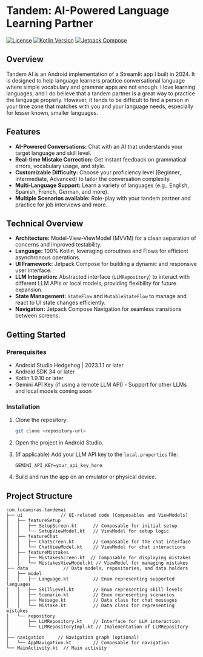 # Tandem: AI-Powered Language Learning Partner

[![License](https://img.shields.io/badge/License-Apache%202.0-blue.svg)](https://opensource.org/licenses/Apache-2.0)
[![Kotlin Version](https://img.shields.io/badge/Kotlin-v1.9.10-purple.svg)](https://kotlinlang.org)
[![Jetpack Compose](https://img.shields.io/badge/Jetpack%20Compose-1.5.1-green.svg)](https://developer.android.com/jetpack/compose)

## Overview

Tandem AI is an Android implementation of a Streamlit app I built in 2024. It is designed to help language learners practice conversational language where simple vocabulary and grammar apps are not enough.
I love learning languages, and I do believe that a tandem partner is a great way to practice the language properly. However, it tends to be difficult to find a person in your time zone that matches with you and your language needs, especially for lesser known, smaller languages.

## Features

*   **AI-Powered Conversations:** Chat with an AI that understands your target language and skill level.
*   **Real-time Mistake Correction:**  Get instant feedback on grammatical errors, vocabulary usage, and style.
*   **Customizable Difficulty:** Choose your proficiency level (Beginner, Intermediate, Advanced) to tailor the conversation complexity.
*   **Multi-Language Support:** Learn a variety of languages (e.g., English, Spanish, French, German, and more).
*   **Multiple Scenarios available:** Role-play with your tandem partner and practice for job interviews and more.

## Technical Overview

*   **Architecture:** Model-View-ViewModel (MVVM) for a clean separation of concerns and improved testability.
*   **Language:** 100% Kotlin, leveraging coroutines and Flows for efficient asynchronous operations.
*   **UI Framework:** Jetpack Compose for building a dynamic and responsive user interface.
*   **LLM Integration:** Abstracted interface (`LLMRepository`) to interact with different LLM APIs or local models, providing flexibility for future expansion.
*   **State Management:** `StateFlow` and `MutableStateFlow` to manage and react to UI state changes efficiently.
*   **Navigation:** Jetpack Compose Navigation for seamless transitions between screens.

## Getting Started

### Prerequisites

*   Android Studio Hedgehog | 2023.1.1 or later
*   Android SDK 34 or later
*   Kotlin 1.9.10 or later
*   Gemini API Key (if using a remote LLM API) - Support for other LLMs and local models coming soon 

### Installation

1.  Clone the repository:

    ```bash
    git clone <repository-url>
    ```

2.  Open the project in Android Studio.

3.  (If applicable) Add your LLM API key to the `local.properties` file:

    ```
    GEMINI_API_KEY=your_api_key_here
    ```

4.  Build and run the app on an emulator or physical device.

## Project Structure

```
com.lucamiras.tandemai
├── ui              // UI-related code (Composables and ViewModels)
│   ├── featureSetup
│   │   ├── SetupScreen.kt      // Composable for initial setup
│   │   └── SetupViewModel.kt   // ViewModel for setup logic
│   ├── featureChat
│   │   ├── ChatScreen.kt       // Composable for the chat interface
│   │   └── ChatViewModel.kt    // ViewModel for chat interactions
│   ├── featureMistakes
│   │   ├── MistakesScreen.kt  // Composable for displaying mistakes
│   │   └── MistakesViewModel.kt // ViewModel for managing mistakes
├── data             // Data models, repositories, and data holders
│   ├── model
│   │   ├── Language.kt         // Enum representing supported languages
│   │   ├── SkillLevel.kt       // Enum representing skill levels
│   │   ├── Scenario.kt         // Enum representing scenarios
│   │   ├── Message.kt          // Data class for chat messages
│   │   └── Mistake.kt          // Data class for representing mistakes
│   └── repository
│       ├── LLMRepository.kt    // Interface for LLM interaction
│       └── LLMRepositoryImpl.kt // Implementation of LLMRepository
│   
├── navigation     // Navigation graph (optional)
│   └── AppNavigation.kt        // Composable for navigation
└── MainActivity.kt  // Main activity
```